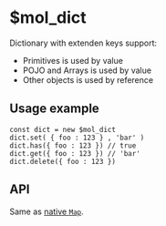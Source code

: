 # $mol_dict

Dictionary with extenden keys support:

- Primitives is used by value
- POJO and Arrays is used by value
- Other objects is used by reference 

## Usage example

```
const dict = new $mol_dict
dict.set( { foo : 123 } , 'bar' )
dict.has({ foo : 123 }) // true
dict.get({ foo : 123 }) // 'bar'
dict.delete({ foo : 123 })
```

## API

Same as [native `Map`](https://developer.mozilla.org/en-US/docs/Web/JavaScript/Reference/Global_Objects/Map).
